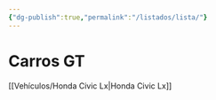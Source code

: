 ```yaml
---
{"dg-publish":true,"permalink":"/listados/lista/"}
---
```



# Carros GT

[[Vehículos/Honda Civic Lx\|Honda Civic Lx]]

